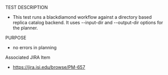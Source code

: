 TEST DESCRIPTION
- This test runs a blackdiamond workflow against a directory based replica catalog backend.
It uses --input-dir and --output-dir options for the planner.


PURPOSE
- no errors in planning

Associated JIRA Item
- https://jira.isi.edu/browse/PM-657
